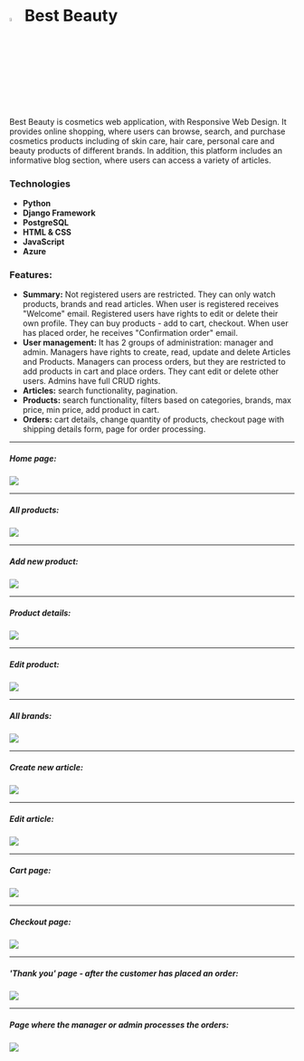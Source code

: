 <h1><img src="images_for_readme/logo.png" width="4%"/> Best Beauty</h1>


<p>
    Best Beauty is cosmetics web application, with Responsive Web Design. It provides online shopping, where users can browse, search, and purchase cosmetics products including of skin care, hair care, personal care and beauty products of different brands.
    In addition, this platform includes an informative blog section, where users can access a variety of articles. 
</p> 

<h3>Technologies</h3>
<ul>
    <li><strong>Python</strong></li>
    <li><strong>Django Framework</strong></li>
    <li><strong>PostgreSQL</strong></li>
    <li><strong>HTML & CSS</strong></li>
    <li><strong>JavaScript</strong></li>
    <li><strong>Azure</strong></li>
</ul>

<h3>Features:</h3>
<ul>
  <li>
    <strong>Summary:</strong> Not registered users are restricted. They can only watch products, brands and read articles. When user is registered receives "Welcome" email. Registered users have rights to edit or delete their own profile. They can buy products - add to cart, checkout. When user has placed order, he receives "Confirmation order" email. 
  </li>
  <li>
    <strong>User management:</strong> It has 2 groups of administration: manager and admin. Managers have rights to create, read, update and delete Articles and Products. Managers can process orders, but they are restricted to add products in cart and place orders. They cant edit or delete other users. Admins have full CRUD rights.
  </li>
<li>
    <strong>Articles:</strong> search functionality, pagination.
</li>
<li>
    <strong>Products:</strong> search functionality, filters based on categories, brands, max price, min price, add product in cart.
</li>

<li>
    <strong>Orders:</strong> cart details, change quantity of products, checkout page with shipping details form, page for order processing.
</li>
</ul>

<hr>

<h5>Home page:</h5>
<div>
  <img src="images_for_readme/home_page.png"/>
</div>

<hr>

<h5>All products:</h5>
<div>
  <img src="images_for_readme/list products.png"/>
</div>

<hr>

<h5>Add new product:</h5>
<div>
  <img src="images_for_readme/add_new_prd.png"/>
</div>

<hr>

<h5>Product details:</h5>
<div>
  <img src="images_for_readme/product details.png"/>
</div>

<hr>

<h5>Edit product:</h5>
<div>
  <img src="images_for_readme/edit product.png"/>
</div>

<hr>

<h5>All brands:</h5>
<div>
  <img src="images_for_readme/all brands.png"/>
</div>

<hr>

<h5>Create new article:</h5>
<div>
  <img src="images_for_readme/create artcle.png"/>
</div>

<hr>

<h5>Edit article:</h5>
<div>
  <img src="images_for_readme/edit article.png"/>
</div>

<hr>

<h5>Cart page:</h5>
<div>
  <img src="images_for_readme/cart.png"/>
</div>

<hr>

<h5>Checkout page:</h5>
<div>
  <img src="images_for_readme/checkout.png"/>
</div>

<hr>

<h5>'Thank you' page - after the customer has placed an order:</h5>
<div>
  <img src="images_for_readme/thankyou.png"/>
</div>

<hr>

<h5>Page where the manager or admin processes the orders:</h5>
<div>
  <img src="images_for_readme/processed order.png"/>
</div>
